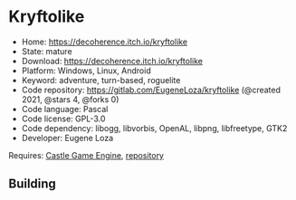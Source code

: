 # Kryftolike

- Home: https://decoherence.itch.io/kryftolike
- State: mature
- Download: https://decoherence.itch.io/kryftolike
- Platform: Windows, Linux, Android
- Keyword: adventure, turn-based, roguelite
- Code repository: https://gitlab.com/EugeneLoza/kryftolike (@created 2021, @stars 4, @forks 0)
- Code language: Pascal
- Code license: GPL-3.0
- Code dependency: libogg, libvorbis, OpenAL, libpng, libfreetype, GTK2
- Developer: Eugene Loza

Requires: [Castle Game Engine](https://castle-engine.io/index.php), [repository](https://github.com/castle-engine/castle-engine)

## Building

